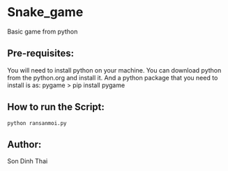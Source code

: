 # Snake_game
Basic game from python
## Pre-requisites:
You will need to install python on your machine. You can download python from the python.org and install it. And a python package that you need to install is as:
    pygame
        > pip install pygame
## How to run the Script:
    python ransanmoi.py
## Author:
Son Dinh Thai
    
